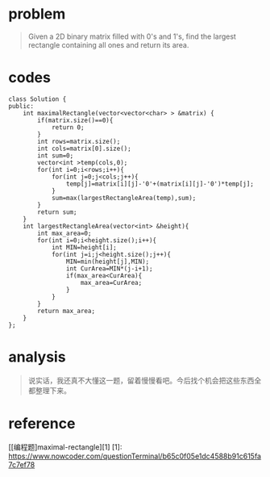 # problem
>Given a 2D binary matrix filled with 0's and 1's, find the largest rectangle containing all ones and return its area.

# codes
```
class Solution {
public:
    int maximalRectangle(vector<vector<char> > &matrix) {
        if(matrix.size()==0){
            return 0;
        }
        int rows=matrix.size();
        int cols=matrix[0].size();
        int sum=0;
        vector<int >temp(cols,0);
        for(int i=0;i<rows;i++){
            for(int j=0;j<cols;j++){
                temp[j]=matrix[i][j]-'0'+(matrix[i][j]-'0')*temp[j];
            }
            sum=max(largestRectangleArea(temp),sum);
        }
        return sum;
    }
    int largestRectangleArea(vector<int> &height){
        int max_area=0;
        for(int i=0;i<height.size();i++){
            int MIN=height[i];
            for(int j=i;j<height.size();j++){
                MIN=min(height[j],MIN);
                int CurArea=MIN*(j-i+1);
                if(max_area<CurArea){
                    max_area=CurArea;
                }
            }
        }
        return max_area;
    }
};
```

# analysis
>说实话，我还真不大懂这一题，留着慢慢看吧。今后找个机会把这些东西全都整理下来。

# reference
[[编程题]maximal-rectangle][1]
[1]: https://www.nowcoder.com/questionTerminal/b65c0f05e1dc4588b91c615fa7c7ef78